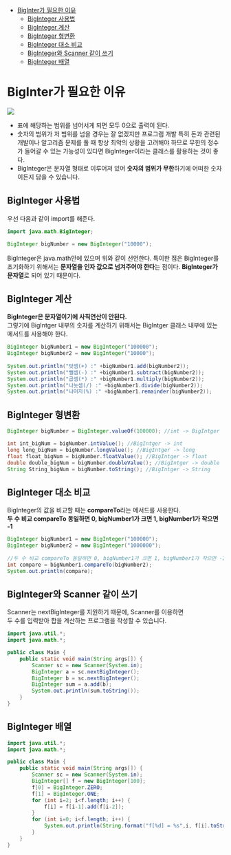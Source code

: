 - [BigInter가 필요한 이유](#biginter가-필요한-이유)
  - [BigInteger 사용법](#biginteger-사용법)
  - [BigInteger 계산](#biginteger-계산)
  - [BigInteger 형변환](#biginteger-형변환)
  - [BigInteger 대소 비교](#biginteger-대소-비교)
  - [BigInteger와 Scanner 같이 쓰기](#biginteger와-scanner-같이-쓰기)
  - [BigInteger 배열](#biginteger-배열)

# BigInter가 필요한 이유

![](https://images.velog.io/images/disambur23/post/382de021-9236-4c8d-926b-b16ab0bae6f6/image.png)

- 표에 해당하는 범위를 넘어서게 되면 모두 0으로 출력이 된다.
- 숫자의 범위가 저 범위를 넘을 경우는 잘 없겠지만 프로그램 개발 특히 돈과 관련된 개발이나 알고리즘 문제를 풀 때 항상 최악의 상황을 고려해야 하므로 무한의 정수가 들어갈 수 있는 가능성이 있다면 BigInteger이라는 클래스를 활용하는 것이 좋다.
- BigInteger은 문자열 형태로 이루어져 있어 **숫자의 범위가 무한**하기에 어떠한 숫자이든지 담을 수 있습니다.

## BigInteger 사용법

우선 다음과 같이 import를 해준다.

```java
import java.math.BigInteger;
```

```java
BigInteger bigNumber = new BigInteger("10000");
```

BigInteger은 java.math안에 있으며 위와 같이 선언한다. 특이한 점은 BigInteger를 초기화하기 위해서는 **문자열을 인자 값으로 넘겨주어야 한다**는 점이다. **BigInteger가 문자열**로 되어 있기 때문이다.

## BigInteger 계산

**BigInteger은 문자열이기에 사칙연산이 안된다.<br/>** 그렇기에 BigIntger 내부의 숫자를 계산하기 위해서는 BigIntger 클래스 내부에 있는 메서드를 사용해야 한다.

```java
BigInteger bigNumber1 = new BigInteger("100000");
BigInteger bigNumber2 = new BigInteger("10000");
  
System.out.println("덧셈(+) :" +bigNumber1.add(bigNumber2));
System.out.println("뺄셈(-) :" +bigNumber1.subtract(bigNumber2));
System.out.println("곱셈(*) :" +bigNumber1.multiply(bigNumber2));
System.out.println("나눗셈(/) :" +bigNumber1.divide(bigNumber2));
System.out.println("나머지(%) :" +bigNumber1.remainder(bigNumber2));
```

## BigInteger 형변환

```java
BigInteger bigNumber = BigInteger.valueOf(100000); //int -> BigIntger

int int_bigNum = bigNumber.intValue(); //BigIntger -> int
long long_bigNum = bigNumber.longValue(); //BigIntger -> long
float float_bigNum = bigNumber.floatValue(); //BigIntger -> float
double double_bigNum = bigNumber.doubleValue(); //BigIntger -> double
String String_bigNum = bigNumber.toString(); //BigIntger -> String
```

## BigInteger 대소 비교

BigInteger의 값을 비교할 때는 **compareTo**라는 메서드를 사용한다.<br/>
**두 수 비교 compareTo 동일하면 0, bigNumber1가 크면 1, bigNumber1가 작으면 -1**

```java
BigInteger bigNumber1 = new BigInteger("100000");
BigInteger bigNumber2 = new BigInteger("1000000");
  
//두 수 비교 compareTo 동일하면 0, bigNumber1가 크면 1, bigNumber1가 작으면 -1
int compare = bigNumber1.compareTo(bigNumber2);
System.out.println(compare);
```

## BigInteger와 Scanner 같이 쓰기

Scanner는 nextBigInteger를 지원하기 때문에, Scanner를 이용하면<br/> 두 수를 입력받아 합을 계산하는 프로그램을 작성할 수 있습니다.

```java
import java.util.*;
import java.math.*;

public class Main {
    public static void main(String args[]) {
        Scanner sc = new Scanner(System.in);
        BigInteger a = sc.nextBigInteger();
        BigInteger b = sc.nextBigInteger();
        BigInteger sum = a.add(b);
        System.out.println(sum.toString());
    }
}
```

## BigInteger 배열

```java
import java.util.*;
import java.math.*;

public class Main {
    public static void main(String args[]) {
        Scanner sc = new Scanner(System.in);
        BigInteger[] f = new BigInteger[100];
        f[0] = BigInteger.ZERO;
        f[1] = BigInteger.ONE;
        for (int i=2; i<f.length; i++) {
            f[i] = f[i-1].add(f[i-2]);
        }
        for (int i=0; i<f.length; i++) {
            System.out.println(String.format("f[%d] = %s",i, f[i].toString()));
        }
    }
}
```
